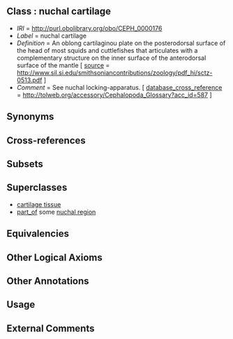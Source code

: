 
## Class : nuchal cartilage

 * *IRI* = http://purl.obolibrary.org/obo/CEPH_0000176
 * *Label* = nuchal cartilage
 * *Definition* = An oblong cartilaginou plate on the posterodorsal surface of the head of most squids and cuttlefishes that articulates with a complementary structure on the inner surface of the anterodorsal surface of  the mantle [ [source](../../ce/source.md) = http://www.sil.si.edu/smithsoniancontributions/zoology/pdf_hi/sctz-0513.pdf ]
 * *Comment* = See nuchal locking-apparatus. [ [database_cross_reference](../../ef/oboInOwl#hasDbXref.md) = http://tolweb.org/accessory/Cephalopoda_Glossary?acc_id=587 ]

## Synonyms


## Cross-references


## Subsets


## Superclasses

 * [cartilage tissue](../../UBERON/18/UBERON_0002418.md)
 * [part_of](../../BFO/50/BFO_0000050.md) some [nuchal region](../../CEPH/80/CEPH_0000180.md)

## Equivalencies


## Other Logical Axioms


## Other Annotations


## Usage


## External Comments


